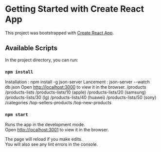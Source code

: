 # Getting Started with Create React App

This project was bootstrapped with [Create React App](https://github.com/facebook/create-react-app).

## Available Scripts

In the project directory, you can run:

### `npm install`

Installation : npm install -g json-server
Lancement : json-server --watch db.json
Open [http://localhost:3000](http://localhost:3000) to view it in the browser.
/products
/products-lists
/products-lists/10 (apple)
/products-lists/20 (samsung)
/products-lists/30 (lg)
/products-lists/40 (huawei)
/products-lists/50 (sony)
/categories
/top-sellers-products
/top-new-products


### `npm start`

Runs the app in the development mode.\
Open [http://localhost:3001](http://localhost:3001) to view it in the browser.

The page will reload if you make edits.\
You will also see any lint errors in the console.


